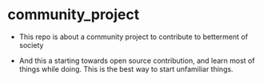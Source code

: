 # community_project

- This repo is about a community project to contribute to betterment of society

- And this a starting towards open source contribution, and learn most of things while doing. This is the best way to start unfamiliar things.
